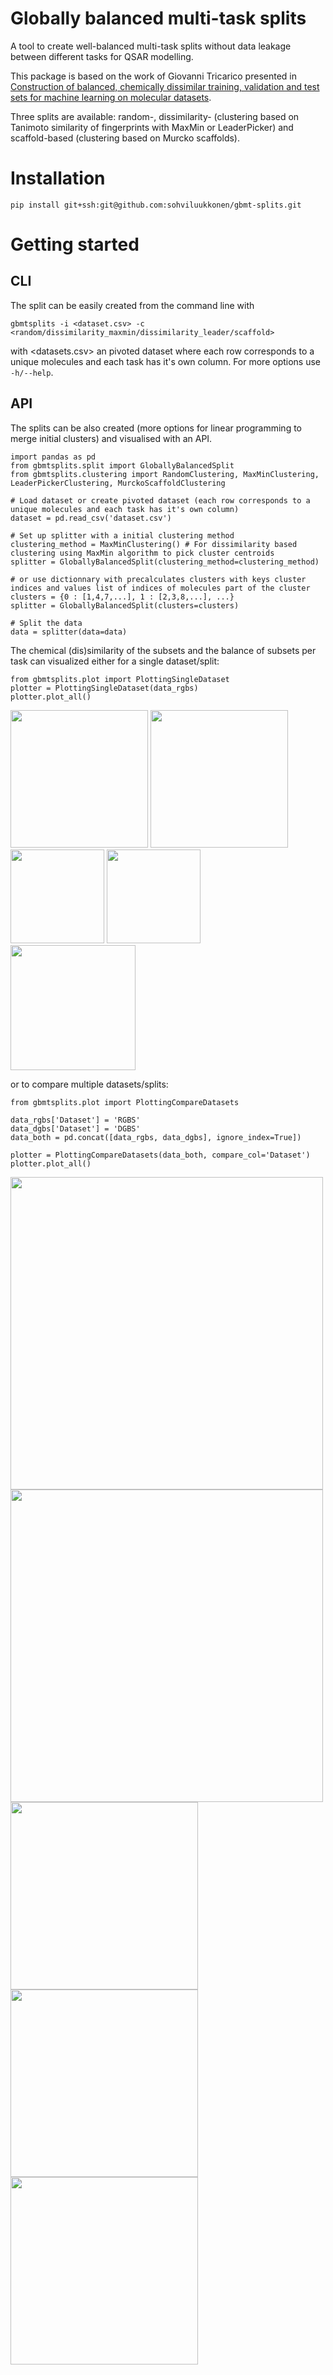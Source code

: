 # Globally balanced multi-task splits

A tool to create well-balanced multi-task splits without data leakage between different tasks for QSAR modelling.

This package is based on the work of Giovanni Tricarico presented in [Construction of balanced, chemically dissimilar training, validation and test sets for machine learning on molecular datasets](https://chemrxiv.org/engage/chemrxiv/article-details/6253d85d88636ca19c0de92d). 

Three splits are available: random-, dissimilarity- (clustering based on Tanimoto similarity of fingerprints with MaxMin or LeaderPicker) and scaffold-based (clustering based on Murcko scaffolds).

# Installation

```
pip install git+ssh:git@github.com:sohviluukkonen/gbmt-splits.git
```

# Getting started

## CLI
The split can be easily created from the command line with

```
gbmtsplits -i <dataset.csv> -c <random/dissimilarity_maxmin/dissimilarity_leader/scaffold> 
```
with <datasets.csv> an pivoted dataset where each row corresponds to a unique molecules and each task has it's own column. For more options use `-h/--help`.

## API

The splits can be also created (more options for linear programming to merge initial clusters) and visualised with an API. 

```
import pandas as pd
from gbmtsplits.split import GloballyBalancedSplit
from gbmtsplits.clustering import RandomClustering, MaxMinClustering, LeaderPickerClustering, MurckoScaffoldClustering

# Load dataset or create pivoted dataset (each row corresponds to a unique molecules and each task has it's own column)
dataset = pd.read_csv('dataset.csv')

# Set up splitter with a initial clustering method
clustering_method = MaxMinClustering() # For dissimilarity based clustering using MaxMin algorithm to pick cluster centroids
splitter = GloballyBalancedSplit(clustering_method=clustering_method)

# or use dictionnary with precalculates clusters with keys cluster indices and values list of indices of molecules part of the cluster
clusters = {0 : [1,4,7,...], 1 : [2,3,8,...], ...}
splitter = GloballyBalancedSplit(clusters=clusters)

# Split the data
data = splitter(data=data)
```

The chemical (dis)similarity of the subsets and the balance of subsets per task can visualized either for a single dataset/split:
```
from gbmtsplits.plot import PlottingSingleDataset
plotter = PlottingSingleDataset(data_rgbs)
plotter.plot_all()
```
<p float="left">
  <img src="https://user-images.githubusercontent.com/25030163/219752130-01e16b4a-e056-4136-9b88-44a6e5e26385.png" width="220"> 
  <img src="https://user-images.githubusercontent.com/25030163/219752240-90bb5df9-e8db-4c3a-9a47-0d3e1f130acb.png" width="220"> 
  <img src="https://user-images.githubusercontent.com/25030163/220315575-f9c12fb6-0ff9-4cf7-aa93-f218be36cd97.png" width="150"> 
  <img src="https://user-images.githubusercontent.com/25030163/220315711-6ddb8470-c966-47a6-85ba-cae036f59b1f.png" width="150"> 
  <img src="https://user-images.githubusercontent.com/25030163/219752297-7b952b1e-ad4e-485f-b786-f8a6087e084c.png" width="200"> 
</p>

or to compare multiple datasets/splits:
```
from gbmtsplits.plot import PlottingCompareDatasets

data_rgbs['Dataset'] = 'RGBS'
data_dgbs['Dataset'] = 'DGBS'
data_both = pd.concat([data_rgbs, data_dgbs], ignore_index=True])

plotter = PlottingCompareDatasets(data_both, compare_col='Dataset')
plotter.plot_all()
```
<p float="left">
  <img src="https://user-images.githubusercontent.com/25030163/219757615-d64b869d-dc19-4506-a3da-b23658009677.png" width="500"> 
  <img src="https://user-images.githubusercontent.com/25030163/219757669-f298712e-8409-41bc-8722-5df3e829f1de.png" width="500"> 
  <img src="https://user-images.githubusercontent.com/25030163/219757718-51dd6b3a-b5cd-40fb-b525-427762833258.png" width="300"> 
  <img src="https://user-images.githubusercontent.com/25030163/220318196-2016ba5a-b641-414f-b11a-afff9be2edfe.png" width="300"> 
  <img src="https://user-images.githubusercontent.com/25030163/219757781-e41b68f0-f1f8-4eac-9d13-88e2b42010e4.png" width="300"> 
</p>
